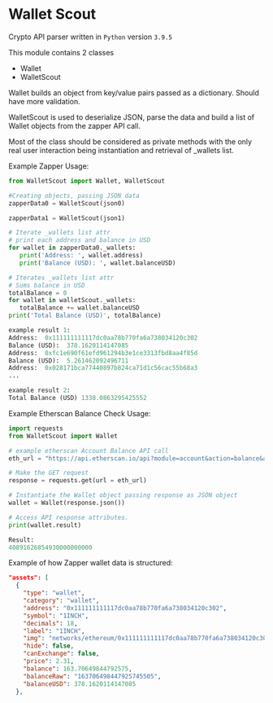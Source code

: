 # Wallet Scout

Crypto API parser written in `Python` version `3.9.5`

This module contains 2 classes

 - Wallet
 - WalletScout

 Wallet builds an object from key/value pairs passed as a dictionary. Should have more validation.

 WalletScout is used to deserialize JSON, parse the data and build a list of Wallet objects from the zapper API call.

 Most of the class should be considered as private methods with the only real user interaction being instantiation and retrieval of _wallets list.

 Example Zapper Usage:

 ```python
from WalletScout import Wallet, WalletScout

 #Creating objects, passing JSON data
zapperData0 = WalletScout(json0)

zapperData1 = WalletScout(json1)

# Iterate _wallets list attr
# print each address and balance in USD
for wallet in zapperData0._wallets:
    print('Address: ', wallet.address)
    print('Balance (USD): ', wallet.balanceUSD)

# Iterates _wallets list attr
# Sums balance in USD
totalBalance = 0
for wallet in walletScout._wallets:
    totalBalance += wallet.balanceUSD
print('Total Balance (USD)', totalBalance)

example result 1:
Address:  0x111111111117dc0aa78b770fa6a738034120c302
Balance (USD):  378.1620114147085
Address:  0xfc1e690f61efd961294b3e1ce3313fbd8aa4f85d
Balance (USD):  5.261462092496711
Address:  0x028171bca77440897b824ca71d1c56cac55b68a3
...

example result 2:
Total Balance (USD) 1338.0863295425552
```

Example Etherscan Balance Check Usage:

```python
import requests
from WalletScout import Wallet

# example etherscan Account Balance API call
eth_url = "https://api.etherscan.io/api?module=account&action=balance&address=0xddbd2b932c763ba5b1b7ae3b362eac3e8d40121a&tag=latest&apikey="

# Make the GET request
response = requests.get(url = eth_url)

# Instantiate the Wallet object passing response as JSON object
wallet = Wallet(response.json())

# Access API response attributes.
print(wallet.result)

Result:
40891626854930000000000
```

Example of how Zapper wallet data is structured:
```json
"assets": [
  {
    "type": "wallet",
    "category": "wallet",
    "address": "0x111111111117dc0aa78b770fa6a738034120c302",
    "symbol": "1INCH",
    "decimals": 18,
    "label": "1INCH",
    "img": "networks/ethereum/0x111111111117dc0aa78b770fa6a738034120c302.png",
    "hide": false,
    "canExchange": false,
    "price": 2.31,
    "balance": 163.70649844792575,
    "balanceRaw": "163706498447925745505",
    "balanceUSD": 378.1620114147085
  },
```
